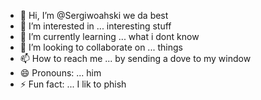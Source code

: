 - 👋 Hi, I’m @Sergiwoahski we da best
- 👀 I’m interested in ... interesting stuff
- 🌱 I’m currently learning ... what i dont know
- 💞️ I’m looking to collaborate on ... things
- 📫 How to reach me ... by sending a dove to my window
- 😄 Pronouns: ... him
- ⚡ Fun fact: ... I lik to phish

<!---
Sergiwoahski/Sergiwoahski is a ✨ special ✨ repository because its `README.md` (this file) appears on your GitHub profile.
You can click the Preview link to take a look at your changes.
--->

